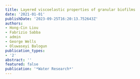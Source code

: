 ```yaml
---
title: Layered viscoelastic properties of granular biofilms
date: '2021-01-01'
publishDate: '2023-09-25T16:20:13.752643Z'
authors:
- Hong-Cin Liou
- Fabrizio Sabba
- admin
- George Wells
- Oluwaseyi Balogun
publication_types:
- '2'
abstract: ''
featured: false
publication: '*Water Research*'
---
```


